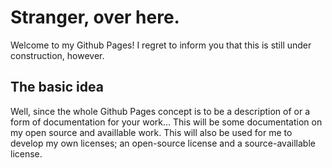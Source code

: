 # Stranger, over here.
Welcome to my Github Pages! I regret to inform you that this is still under construction, however.

## The basic idea
Well, since the whole Github Pages concept is to be a description of or a form of documentation for your work...
This will be some documentation on my open source and availlable work.
This will also be used for me to develop my own licenses; an open-source license and a source-availlable license.
